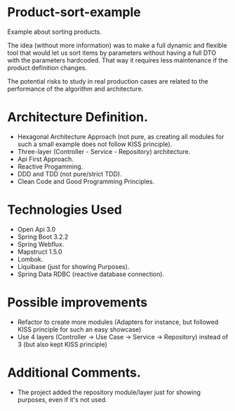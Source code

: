 # Product-sort-example
Example about sorting products.

The idea (without more information) was to make a full dynamic and flexible tool that would let us sort items by parameters 
without having a full DTO with the parameters hardcoded. That way it requires less maintenance if the product definition changes.

The potential risks to study in real production cases are related to the performance of the algorithm and architecture.


# Architecture Definition.
* Hexagonal Architecture Approach (not pure, as creating all modules for such a small example does not follow KISS principle).
* Three-layer (Controller - Service - Repository) architecture.
* Api First Approach.
* Reactive Progamming.
* DDD and TDD (not pure/strict TDD).
* Clean Code and Good Programming Principles.

# Technologies Used
* Open Api 3.0
* Spring Boot 3.2.2
* Spring Webflux.
* Mapstruct 1.5.0
* Lombok.
* Liquibase (just for showing Purposes).
* Spring Data RDBC (reactive database connection).

# Possible improvements
* Refactor to create more modules (Adapters for instance, but followed KISS principle for such an easy showcase)
* Use 4 layers (Controller -> Use Case -> Service -> Repository) instead of 3 (but also kept KISS principle)

# Additional Comments.
* The project added the repository module/layer just for showing purposes, even if it's not used.

